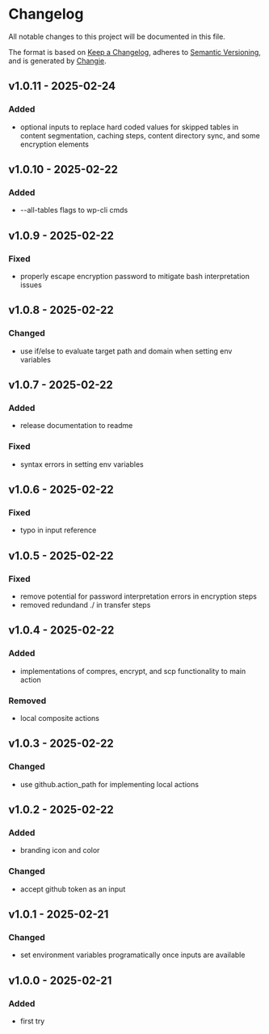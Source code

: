 # Changelog
All notable changes to this project will be documented in this file.

The format is based on [Keep a Changelog](https://keepachangelog.com/en/1.0.0/),
adheres to [Semantic Versioning](https://semver.org/spec/v2.0.0.html),
and is generated by [Changie](https://github.com/miniscruff/changie).


## v1.0.11 - 2025-02-24
### Added
* optional inputs to replace hard coded values for skipped tables in content segmentation, caching steps, content directory sync, and some encryption elements

## v1.0.10 - 2025-02-22
### Added
* --all-tables flags to wp-cli cmds

## v1.0.9 - 2025-02-22
### Fixed
* properly escape encryption password to mitigate bash interpretation issues

## v1.0.8 - 2025-02-22
### Changed
* use if/else to evaluate target path and domain when setting env variables

## v1.0.7 - 2025-02-22
### Added
* release documentation to readme
### Fixed
* syntax errors in setting env variables

## v1.0.6 - 2025-02-22
### Fixed
* typo in input reference

## v1.0.5 - 2025-02-22
### Fixed
* remove potential for password interpretation errors in encryption steps
* removed redundand ./ in transfer steps

## v1.0.4 - 2025-02-22
### Added
* implementations of compres, encrypt, and scp functionality to main action
### Removed
* local composite actions

## v1.0.3 - 2025-02-22
### Changed
* use github.action_path for implementing local actions

## v1.0.2 - 2025-02-22
### Added
* branding icon and color
### Changed
* accept github token as an input

## v1.0.1 - 2025-02-21
### Changed
* set environment variables programatically once inputs are available

## v1.0.0 - 2025-02-21
### Added
* first try
